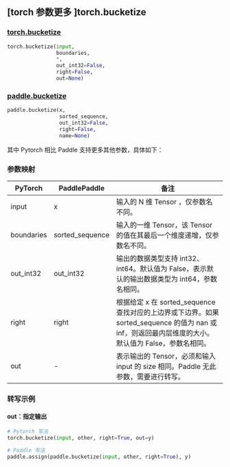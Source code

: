 ## [torch 参数更多 ]torch.bucketize

### [torch.bucketize](https://pytorch.org/docs/stable/generated/torch.bucketize.html?highlight=bucketize#torch.bucketize)

```python
torch.bucketize(input,
                boundaries,
                *,
                out_int32=False,
                right=False,
                out=None)
```

### [paddle.bucketize](https://www.paddlepaddle.org.cn/documentation/docs/zh/api/paddle/bucketize_cn.html#paddle.bucketize)

```python
paddle.bucketize(x,
                 sorted_sequence,
                 out_int32=False,
                 right=False,
                 name=None)
```

其中 Pytorch 相比 Paddle 支持更多其他参数，具体如下：

### 参数映射
| PyTorch       | PaddlePaddle | 备注                                                   |
| ------------- | ------------ | ------------------------------------------------------ |
| input         | x            | 输入的 N 维 Tensor ，仅参数名不同。                       |
| boundaries    | sorted_sequence   | 输入的一维 Tensor，该 Tensor 的值在其最后一个维度递增，仅参数名不同。   |
| out_int32     | out_int32    | 输出的数据类型支持 int32、int64。默认值为 False，表示默认的输出数据类型为 int64，参数名相同。 |
| right         |right         | 根据给定 x 在 sorted_sequence 查找对应的上边界或下边界。如果 sorted_sequence 的值为 nan 或 inf，则返回最内层维度的大小。默认值为 False，参数名相同。   |
| out           | -            | 表示输出的 Tensor，必须和输入 input 的 size 相同。Paddle 无此参数，需要进行转写。      |


### 转写示例
#### out：指定输出
```python
# Pytorch 写法
torch.bucketize(input, other, right=True, out=y)

# Paddle 写法
paddle.assign(paddle.bucketize(input, other, right=True), y)
```
